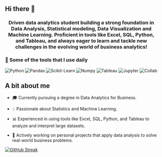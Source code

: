 ## Hi there 👋

<h3 align="center">
Driven data analytics student building a strong foundation in Data Analysis, Statistical modeling, Data Visualization and Machine Learning. Proficient in tools like Excel, SQL, Python, and Tableau, and always eager to learn and tackle new challenges in the evolving world of business analytics!</h4>

<h3>💼 Some of the tools that I use daily</h3>
<p>
  <img alt="Python" src="https://img.shields.io/badge/-Python-3776AB?style=flat-square&logo=Python&logoColor=white" />
  <img alt="Pandas" src="https://img.shields.io/badge/-pandas-f7df1c?style=flat-square&logo=pandas&logoColor=black" />
  <img alt="Scikit-Learn" src="https://img.shields.io/badge/-scikitlearn-7953b3?style=flat-square&logo=scikitlearn&logoColor=white" />
  <img alt="Numpy" src="https://img.shields.io/badge/-numpy-007ACC?style=flat-square&logo=numpy&logoColor=white" />
  <img alt="Tableau" src="https://img.shields.io/badge/-tableau-45b8d8?style=flat-square&logo=tableau&logoColor=white" />
  <img alt="Jupyter" src="https://img.shields.io/badge/-jupyter-DD0031?style=flat-square&logo=jupyter&logoColor=white" />
  <img alt="Collab" src="https://img.shields.io/badge/-googlecolab-be3d19?style=flat-square&logo=googlecolab&logoColor=white" />
</p>

## A bit about me

- 🎓 Currently pursuing a degree in Data Analytics for Business.
  
- 💡 Passionate about Statistics and Machine Learning.
  
- 📊 Experienced in using tools like Excel, SQL, Python, and Tableau to analyze and interpret large datasets.

- 🌱 Actively working on personal projects that apply data analysis to solve real-world business problems.

[![GitHub Streak](https://github-readme-streak-stats.herokuapp.com?user=2024200&theme=dark&ring=fb4362&file=fb4362&currStreakNum=fb4362&currStreakLabel=fb4362&hide_border=true)](https://git.io/streak-stats)
